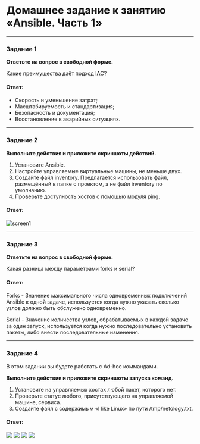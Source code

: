 # Домашнее задание к занятию «Ansible. Часть 1»

---

### Задание 1

**Ответьте на вопрос в свободной форме.**

Какие преимущества даёт подход IAC?

#### Ответ:

- Скорость и уменьшение затрат;
- Масштабируемость и стандартизация;
- Безопасность и документация;
- Восстановление в аварийных ситуациях.

---

### Задание 2

**Выполните действия и приложите скриншоты действий.**

1. Установите Ansible.
2. Настройте управляемые виртуальные машины, не меньше двух.
3. Создайте файл inventory. Предлагается использовать файл, размещённый в папке с проектом, а не файл inventory по умолчанию.
4. Проверьте доступность хостов с помощью модуля ping.

#### Ответ:

![screen1](https://github.com/qqb8/hw-netology/blob/main/7.1.%20screen2.png)
 
---

### Задание 3 

**Ответьте на вопрос в свободной форме.**

Какая разница между параметрами forks и serial? 

#### Ответ:

Forks - Значение максимального числа одновременных подключений Ansible к одной задаче, 
используется когда нужно указать сколько узлов должно быть обслужено одновременно.

Serial - Значение количества узлов, обрабатываемых в каждой задаче за один запуск,
используется когда нужно последовательно установить пакеты, либо внести последовательные 
изменения.

---

### Задание 4 

В этом задании вы будете работать с Ad-hoc коммандами.

**Выполните действия и приложите скриншоты запуска команд.**

1. Установите на управляемых хостах любой пакет, которого нет.
2. Проверьте статус любого, присутствующего на управляемой машине, сервиса. 
3. Создайте файл с содержимым «I like Linux» по пути /tmp/netology.txt.

#### Ответ:

![](https://github.com/qqb8/hw-netology/blob/main/7.1.%20screen40.png)
![](https://github.com/qqb8/hw-netology/blob/main/7.1.%20screen41.png)
![](https://github.com/qqb8/hw-netology/blob/main/7.1.%20screen42.png)
![](https://github.com/qqb8/hw-netology/blob/main/7.1.%20screen43.png)